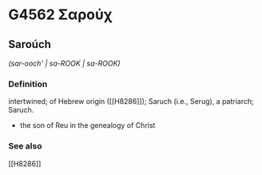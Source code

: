 # G4562 Σαρούχ

## Saroúch

_(sar-ooch' | sa-ROOK | sa-ROOK)_

### Definition

intertwined; of Hebrew origin ([[H8286]]); Saruch (i.e., Serug), a patriarch; Saruch.

- the son of Reu in the genealogy of Christ

### See also

[[H8286]]

